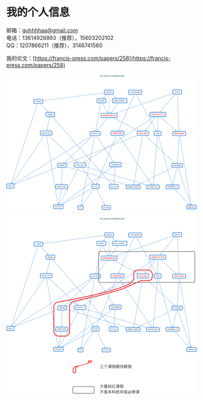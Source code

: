 # 我的个人信息

邮箱：guhhhhaa@gmail.com  
电话：13614926893（推荐），15603202102  
QQ：1207866211（推荐），3146741560

我的论文：[https://francis-press.com/papers/258](https://francis-press.com/papers/258)





![&#x6211;&#x7684;&#x672C;&#x79D1;&#x8BFE;&#x7A0B;](.gitbook/assets/hua-bei-dian-li-da-xue-dian-zi-ben-ke-ke-cheng-.png)

![&#x6211;&#x7684;&#x672C;&#x79D1;&#x8BFE;&#x7A0B;&#x5B58;&#x5728;&#x95EE;&#x9898;](.gitbook/assets/ben-ke-ke-cheng-cun-zai-wen-ti-.png)

